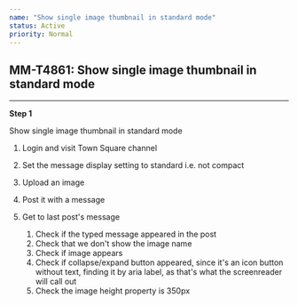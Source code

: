 ```yaml
---
name: "Show single image thumbnail in standard mode"
status: Active
priority: Normal
---
```


## MM-T4861: Show single image thumbnail in standard mode

---

**Step 1**

Show single image thumbnail in standard mode

1. Login and visit Town Square channel

2. Set the message display setting to standard i.e. not compact

3. Upload an image

4. Post it with a message

5. Get to last post's message

   1. Check if the typed message appeared in the post
   2. Check that we don't show the image name
   3. Check if image appears 
   4. Check if collapse/expand button appeared, since it's an icon button without text, finding it by aria label, as that's what the screenreader will call out
   5. Check the image height property is 350px
